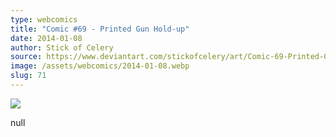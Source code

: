 ```yaml
---
type: webcomics
title: "Comic #69 - Printed Gun Hold-up"
date: 2014-01-08
author: Stick of Celery
source: https://www.deviantart.com/stickofcelery/art/Comic-69-Printed-Gun-Hold-up-425449607
image: /assets/webcomics/2014-01-08.webp
slug: 71
---
```


![](/assets/webcomics/2014-01-08.webp)

null
